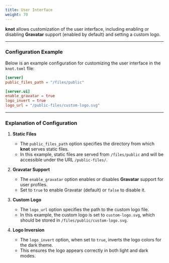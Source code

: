 ```yaml
---
title: User Interface
weight: 70
---
```


**knot** allows customization of the user interface, including enabling or disabling **Gravatar** support (enabled by default) and setting a custom logo.

---

### Configuration Example

Below is an example configuration for customizing the user interface in the `knot.toml` file:

```toml {filename="knot.toml"}
[server]
public_files_path = "/files/public"

[server.ui]
enable_gravatar = true
logo_invert = true
logo_url = "/public-files/custom-logo.svg"
```

---

### Explanation of Configuration

1. **Static Files**
   - The `public_files_path` option specifies the directory from which **knot** serves static files.
   - In this example, static files are served from `/files/public` and will be accessible under the URL `/public-files/`.

2. **Gravatar Support**
   - The `enable_gravatar` option enables or disables **Gravatar** support for user profiles.
   - Set to `true` to enable Gravatar (default) or `false` to disable it.

3. **Custom Logo**
   - The `logo_url` option specifies the path to the custom logo file.
   - In this example, the custom logo is set to `custom-logo.svg`, which should be stored in `/files/public/custom-logo.svg`.

4. **Logo Inversion**
   - The `logo_invert` option, when set to `true`, inverts the logo colors for the dark theme.
   - This ensures the logo appears correctly in both light and dark modes.
